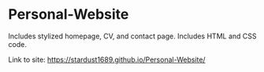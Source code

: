 # Personal-Website
Includes stylized homepage, CV, and contact page.
Includes HTML and CSS code.

Link to site: https://stardust1689.github.io/Personal-Website/
